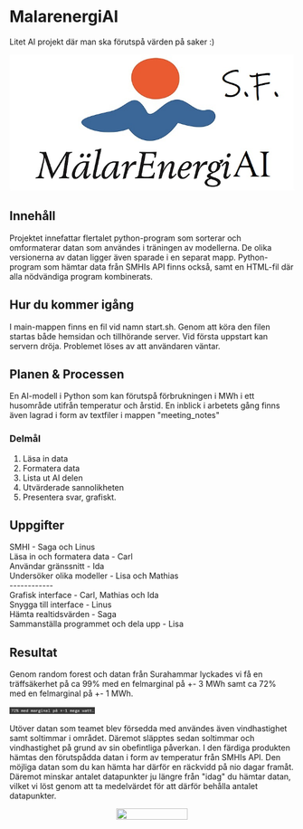 # MalarenergiAI
Litet AI projekt där man ska förutspå värden på saker :)
<p align="center">
  <img src="malarenergiai_logo.jpg" />
</p>  
  
## Innehåll
Projektet innefattar flertalet python-program som sorterar och omformaterar datan som användes i träningen av modellerna. De olika versionerna av datan ligger även sparade i en separat mapp. Python-program som hämtar data från SMHIs API finns också, samt en HTML-fil där alla nödvändiga program kombinerats.  
## Hur du kommer igång
I main-mappen finns en fil vid namn start.sh. Genom att köra den filen startas både hemsidan och tillhörande server. Vid första uppstart kan servern dröja. Problemet löses av att användaren väntar. 
## Planen & Processen
En AI-modell i Python som kan förutspå förbrukningen i MWh i ett husområde utifrån temperatur och årstid. En inblick i arbetets gång finns även lagrad i form av textfiler i mappen "meeting_notes"
### Delmål
1.  Läsa in data
3.  Formatera data
4.  Lista ut AI delen
5.  Utvärderade sannolikheten
6.  Presentera svar, grafiskt.
## Uppgifter
SMHI - Saga och Linus  
Läsa in och formatera data - Carl  
Användar gränssnitt - Ida  
Undersöker olika modeller - Lisa och Mathias  
    ------------  
Grafisk interface - Carl, Mathias och Ida  
Snygga till interface - Linus  
Hämta realtidsvärden - Saga  
Sammanställa programmet och dela upp - Lisa  

## Resultat
Genom random forest och datan från Surahammar lyckades vi få en träffsäkerhet på ca 99% med en felmarginal på +- 3 MWh samt ca 72% med en felmarginal på +- 1 MWh.  
<p>
  <img src="image_1.png" width="30%" height="30%"/>
</p>  
 
Utöver datan som teamet blev försedda med användes även vindhastighet samt soltimmar i området. Däremot släpptes sedan soltimmar och vindhastighet på grund av sin obefintliga påverkan. I den färdiga produkten hämtas den förutspådda datan i form av temperatur från SMHIs API. Den möjliga datan som du kan hämta har därför en räckvidd på nio dagar framåt. Däremot minskar antalet datapunkter ju längre från "idag" du hämtar datan, vilket vi löst genom att ta medelvärdet för att därför behålla antalet datapunkter.
<p align="center">
  <img src="https://is2-ssl.mzstatic.com/image/thumb/Purple126/v4/86/e3/42/86e342b3-da1f-a620-b507-65c80418b7dd/AppIcon-0-0-1x_U007emarketing-0-0-0-7-0-0-sRGB-0-0-0-GLES2_U002c0-512MB-85-220-0-0.png/1200x630wa.png" width="50%" height="50%"/>
</p> 
